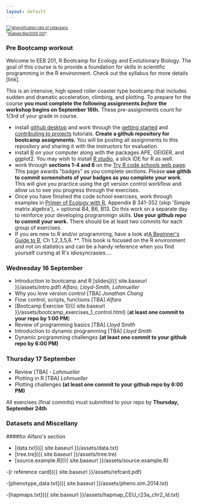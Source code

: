 ```yaml
---
layout: default
---
```


<p><font size=1>
<a href="http://bamm-project.org/_images/xIntroFig_whalerates.png"><img src="http://bamm-project.org/_images/xIntroFig_whalerates.png" alt="diversification rate of cetaceans"></a><br>"<a href="http://bamm-project.org/_images/xIntroFig_whalerates.png">Ilhabela Mar2005 001</a>".</p>
</font>


### Pre Bootcamp workout
Welcome to EEB 201, R Bootcamp for Ecology and Evolutionary Biology. The goal of this course is to provide a foundation for skills in scientific programming in the R environment. Check out the syllabus for more details [link].

This is an intensive, high speed roller coaster type bootcamp that includes sudden and dramatic acceleration, climbing, and plotting. To prepare for the course **you must complete the following assignments *before* the workshop begins on September 16th.** These pre-assignments count for 1/3rd of your grade in course.

- install [github desktop](https://desktop.github.com/) and work through the [getting started](https://help.github.com/desktop/guides/getting-started/) and [contributing to projects](https://help.github.com/desktop/guides/contributing/) tutorials. **Create a github repository for bootcamp assignments.** You will be posting all assignments to this repository and sharing it with the instructors for evaluation.
- install [R](http://cran.r-project.org/) on your computer  along with the packages APE, GEIGER, and ggplot2. You may wish to install [R studio](https://www.rstudio.com/products/rstudio/download/), a slick IDE for R as well.
- work through **sections 1-4 and 6** on the [Try R code schools web page](http://tryr.codeschool.com/). This page awards "badges" as you complete sections. Please **use githib to commit screenshots of your badges as you complete your work**. This will give you practice using the git version control workflow and allow us to see you progress through the exercises.
- Once you have finished the code school exercises,  work through examples in [Primer of Ecology with R](http://link.springer.com/book/10.1007/978-0-387-89882-7), Appendix B 341-352 (skip 'Simple matrix algebra'), + optional B4, B6, B13. Do this work on a separate day to reinforce your developing programmign skills.  **Use your github repo to commit your work.** There should be at least two commits for each group of exercises. 
- If you are new to R and/or programming, have a look at[A Beginner's Guide to R](http://link.springer.com/book/10.1007/978-0-387-93837-0), Ch 1,2,3,5,6. **. This book is focused on the R environment and not on statistics and can be a handy reference when you find yourself cursing at R's idiosyncrasies.... 





### Wednesday 16 September
- Introduction to bootcamp and R [slides]({{ site.baseurl }}/assets/intro.pdf) *Alfaro,  Lloyd-Smith, Lohmueller*
- Why you love version control [TBA] *Jonathan Chang*
- Flow control, scripts, functions [TBA] *Alfaro*
- [Bootcamp Exercise 1]({{ site.baseurl }}/assets/bootcamp_exercises_1_control.html) (**at least one commit to your repo by 1:00 PM**)
- Review of programming basics [TBA] *Lloyd Smith*
- Introduction to dynamic programming [TBA] *Lloyd Smith*
- Dynamic programming challenges **(at least one commit to your github repo by 6:00 PM)**

### Thursday 17 September

- Review [TBA] - *Lohmueller*
- Plotting in R [TBA] *Lohmueller*
- Plotting challenges **(at least one commit to your github repo by 6:00 PM)**

All exercises (final commits) must submitted to your repo by **Thursday, September 24th**


### Datasets and Miscellany
####for Alfaro's section
- [data.txt]({{ site.baseurl }}/assets/data.txt)
- [tree.tre]({{ site.baseurl }}/assets/tree.tre)
- [source.example.R]({{ site.baseurl }}/assets/source.example.R)



-[r reference card]({{ site.baseurl }}/assets/refcard.pdf)

-[phenotype_data.txt]({{ site.baseurl }}/assets/pheno.sim.2014.txt)

-[hapmaps.txt]({{ site.baseurl }}/assets/hapmap_CEU_r23a_chr2_ld.txt)


